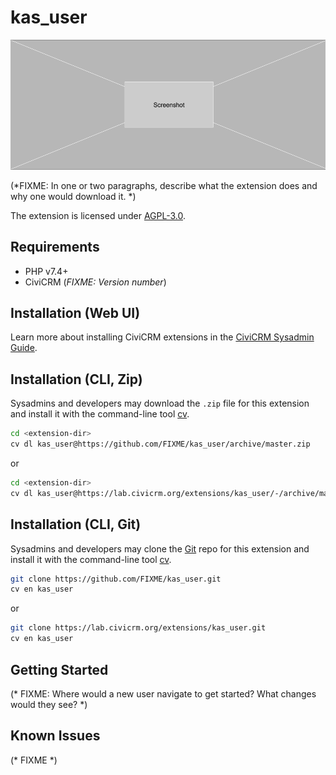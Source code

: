# kas_user

![Screenshot](/images/screenshot.png)

(*FIXME: In one or two paragraphs, describe what the extension does and why one would download it. *)

The extension is licensed under [AGPL-3.0](LICENSE.txt).

## Requirements

* PHP v7.4+
* CiviCRM (*FIXME: Version number*)

## Installation (Web UI)

Learn more about installing CiviCRM extensions in the [CiviCRM Sysadmin Guide](https://docs.civicrm.org/sysadmin/en/latest/customize/extensions/).

## Installation (CLI, Zip)

Sysadmins and developers may download the `.zip` file for this extension and
install it with the command-line tool [cv](https://github.com/civicrm/cv).

```bash
cd <extension-dir>
cv dl kas_user@https://github.com/FIXME/kas_user/archive/master.zip
```
or
```bash
cd <extension-dir>
cv dl kas_user@https://lab.civicrm.org/extensions/kas_user/-/archive/main/kas_user-main.zip
```

## Installation (CLI, Git)

Sysadmins and developers may clone the [Git](https://en.wikipedia.org/wiki/Git) repo for this extension and
install it with the command-line tool [cv](https://github.com/civicrm/cv).

```bash
git clone https://github.com/FIXME/kas_user.git
cv en kas_user
```
or
```bash
git clone https://lab.civicrm.org/extensions/kas_user.git
cv en kas_user
```

## Getting Started

(* FIXME: Where would a new user navigate to get started? What changes would they see? *)

## Known Issues

(* FIXME *)
